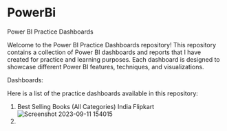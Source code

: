 # PowerBi

 
Power BI Practice Dashboards


Welcome to the Power BI Practice Dashboards repository!
This repository contains a collection of Power BI dashboards and reports that I have created for practice and learning purposes.
Each dashboard is designed to showcase different Power BI features, techniques, and visualizations.

Dashboards:

Here is a list of the practice dashboards available in this repository:
1. Best Selling Books (All Categories) India Flipkart
   ![Screenshot 2023-09-11 154015](https://github.com/Radag0n/PowerBi/assets/111700122/f8814dcb-e2ee-4953-8321-c9823bbfa2aa)
2.
